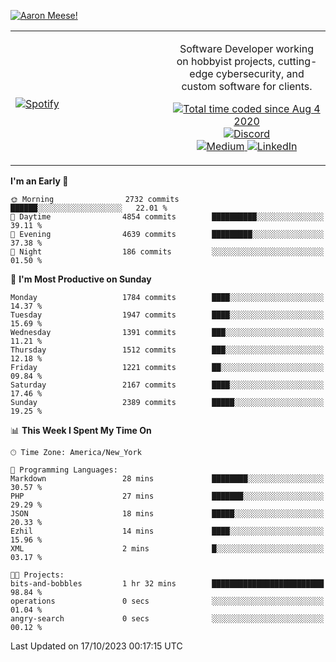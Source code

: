 [![Aaron Meese!](https://user-images.githubusercontent.com/17814535/88975338-a2aabf00-d27f-11ea-963f-8a19608716b4.png)](https://github.com/ajmeese7/readme-ascii "README ASCII")

<!-- Modified from project here: https://github.com/novatorem/novatorem -->
<table width="100%">
  <tr>
  <td width="50%">

&nbsp; <br> [![Spotify](https://ajmeese7.vercel.app/api/spotify)](https://open.spotify.com/user/ajmeese)

  </td>
  <td width="50%">
    <p align="center">
    Software Developer working on hobbyist projects, cutting-edge cybersecurity, and custom software for clients.
    </p>
    <p align="center">
      <a href="https://wakatime.com/@f726891d-3b02-46cd-9b60-e8c59f9e2b14">
        <img src="https://wakatime.com/badge/user/f726891d-3b02-46cd-9b60-e8c59f9e2b14.svg" alt="Total time coded since Aug 4 2020" title="WakaTime" />
      </a>
      <a href="http://link.aaronmeese.com/discord">
        <img src="https://img.shields.io/badge/discord-ajmeese7%234835-369?style=flat-square&logo=discord&logoColor=white&color=purple" alt="Discord" title="Discord">
      </a>
      <br />
      <a href="https://link.aaronmeese.com/medium">
        <img src="https://img.shields.io/badge/medium-ajmeese7-1DB954?style=flat-square&logo=medium&logoColor=white" alt="Medium" title="Medium">
      </a>
      <a href="https://link.aaronmeese.com/linkedin">
        <img src="https://img.shields.io/badge/linkedIn-aaronmeese-1DB954?style=flat-square&logo=linkedin&logoColor=white&color=blue" alt="LinkedIn" title="LinkedIn">
      </a>
    </p>
  </td>

</table>

[//]: <> (The `&nbsp;` is to have Aphelion take up more space)

<!--START_SECTION:waka-->
**I'm an Early 🐤** 

```text
🌞 Morning                2732 commits        ██████░░░░░░░░░░░░░░░░░░░   22.01 % 
🌆 Daytime                4854 commits        ██████████░░░░░░░░░░░░░░░   39.11 % 
🌃 Evening                4639 commits        █████████░░░░░░░░░░░░░░░░   37.38 % 
🌙 Night                  186 commits         ░░░░░░░░░░░░░░░░░░░░░░░░░   01.50 % 
```
📅 **I'm Most Productive on Sunday** 

```text
Monday                   1784 commits        ████░░░░░░░░░░░░░░░░░░░░░   14.37 % 
Tuesday                  1947 commits        ████░░░░░░░░░░░░░░░░░░░░░   15.69 % 
Wednesday                1391 commits        ███░░░░░░░░░░░░░░░░░░░░░░   11.21 % 
Thursday                 1512 commits        ███░░░░░░░░░░░░░░░░░░░░░░   12.18 % 
Friday                   1221 commits        ██░░░░░░░░░░░░░░░░░░░░░░░   09.84 % 
Saturday                 2167 commits        ████░░░░░░░░░░░░░░░░░░░░░   17.46 % 
Sunday                   2389 commits        █████░░░░░░░░░░░░░░░░░░░░   19.25 % 
```


📊 **This Week I Spent My Time On** 

```text
🕑︎ Time Zone: America/New_York

💬 Programming Languages: 
Markdown                 28 mins             ████████░░░░░░░░░░░░░░░░░   30.57 % 
PHP                      27 mins             ███████░░░░░░░░░░░░░░░░░░   29.29 % 
JSON                     18 mins             █████░░░░░░░░░░░░░░░░░░░░   20.33 % 
Ezhil                    14 mins             ████░░░░░░░░░░░░░░░░░░░░░   15.96 % 
XML                      2 mins              █░░░░░░░░░░░░░░░░░░░░░░░░   03.17 % 

🐱‍💻 Projects: 
bits-and-bobbles         1 hr 32 mins        █████████████████████████   98.84 % 
operations               0 secs              ░░░░░░░░░░░░░░░░░░░░░░░░░   01.04 % 
angry-search             0 secs              ░░░░░░░░░░░░░░░░░░░░░░░░░   00.12 % 
```


 Last Updated on 17/10/2023 00:17:15 UTC
<!--END_SECTION:waka-->
